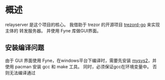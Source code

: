 # 概述

relayserver 是这个项目的核心。
我借助于 trezor 的开源项目 [trezord-go](https://github.com/trezor/trezord-go) 来实现主体的 转发服务器。
并使用 Fyne 库做GUI界面。

## 安装编译问题
由于 GUI 界面使用 Fyne，在windows平台下编译时，需要先安装 [mysys2](https://www.msys2.org/)，并使用 pacman 安装 gcc 和 make 工具。
同时，必须保证gcc在环境变量中。
否则无法编译通过
